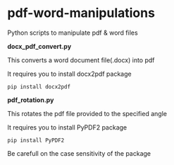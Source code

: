 # pdf-word-manipulations
Python scripts to manipulate pdf &amp; word files

**docx_pdf_convert.py**

This converts a word document file(.docx) into pdf 

It requires you to install docx2pdf package

```
pip install docx2pdf
```

**pdf_rotation.py**

This rotates the pdf file provided to the specified angle

It requires you to install PyPDF2 package
```
pip install PyPDF2
```

Be carefull on the case sensitivity of the package
